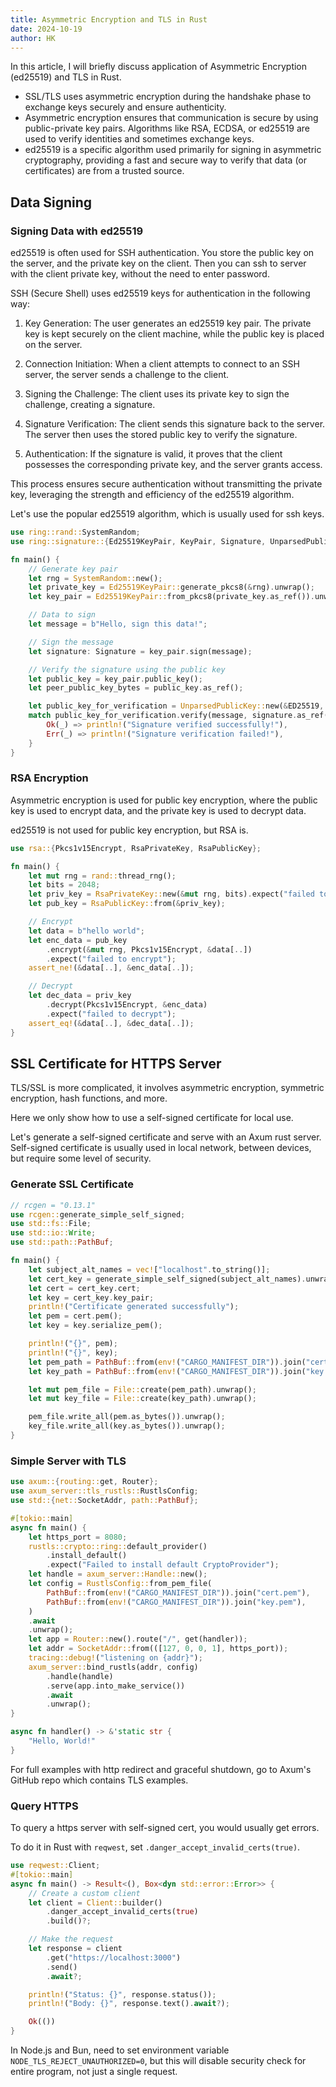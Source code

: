 ```yaml
---
title: Asymmetric Encryption and TLS in Rust
date: 2024-10-19
author: HK
---
```


In this article, I will briefly discuss application of Asymmetric Encryption (ed25519) and TLS in Rust.

- SSL/TLS uses asymmetric encryption during the handshake phase to exchange keys securely and ensure authenticity.
- Asymmetric encryption ensures that communication is secure by using public-private key pairs. Algorithms like RSA, ECDSA, or ed25519 are used to verify identities and sometimes exchange keys.
- ed25519 is a specific algorithm used primarily for signing in asymmetric cryptography, providing a fast and secure way to verify that data (or certificates) are from a trusted source.

## Data Signing

### Signing Data with ed25519

ed25519 is often used for SSH authentication. You store the public key on the server, and the private key on the client.
Then you can ssh to server with the client private key, without the need to enter password.

SSH (Secure Shell) uses ed25519 keys for authentication in the following way:

1. Key Generation: The user generates an ed25519 key pair. The private key is kept securely on the client machine, while the public key is placed on the server.

2. Connection Initiation: When a client attempts to connect to an SSH server, the server sends a challenge to the client.

3. Signing the Challenge: The client uses its private key to sign the challenge, creating a signature.

4. Signature Verification: The client sends this signature back to the server. The server then uses the stored public key to verify the signature.

5. Authentication: If the signature is valid, it proves that the client possesses the corresponding private key, and the server grants access.

This process ensures secure authentication without transmitting the private key, leveraging the strength and efficiency of the ed25519 algorithm.

Let's use the popular ed25519 algorithm, which is usually used for ssh keys.

```rust
use ring::rand::SystemRandom;
use ring::signature::{Ed25519KeyPair, KeyPair, Signature, UnparsedPublicKey, ED25519};

fn main() {
    // Generate key pair
    let rng = SystemRandom::new();
    let private_key = Ed25519KeyPair::generate_pkcs8(&rng).unwrap();
    let key_pair = Ed25519KeyPair::from_pkcs8(private_key.as_ref()).unwrap();

    // Data to sign
    let message = b"Hello, sign this data!";

    // Sign the message
    let signature: Signature = key_pair.sign(message);

    // Verify the signature using the public key
    let public_key = key_pair.public_key();
    let peer_public_key_bytes = public_key.as_ref();

    let public_key_for_verification = UnparsedPublicKey::new(&ED25519, peer_public_key_bytes);
    match public_key_for_verification.verify(message, signature.as_ref()) {
        Ok(_) => println!("Signature verified successfully!"),
        Err(_) => println!("Signature verification failed!"),
    }
}
```

### RSA Encryption

Asymmetric encryption is used for public key encryption, where the public key is used to encrypt data, and the private key is used to decrypt data.

ed25519 is not used for public key encryption, but RSA is.

```rust
use rsa::{Pkcs1v15Encrypt, RsaPrivateKey, RsaPublicKey};

fn main() {
    let mut rng = rand::thread_rng();
    let bits = 2048;
    let priv_key = RsaPrivateKey::new(&mut rng, bits).expect("failed to generate a key");
    let pub_key = RsaPublicKey::from(&priv_key);

    // Encrypt
    let data = b"hello world";
    let enc_data = pub_key
        .encrypt(&mut rng, Pkcs1v15Encrypt, &data[..])
        .expect("failed to encrypt");
    assert_ne!(&data[..], &enc_data[..]);

    // Decrypt
    let dec_data = priv_key
        .decrypt(Pkcs1v15Encrypt, &enc_data)
        .expect("failed to decrypt");
    assert_eq!(&data[..], &dec_data[..]);
}
```

## SSL Certificate for HTTPS Server

TLS/SSL is more complicated, it involves asymmetric encryption, symmetric encryption, hash functions, and more.

Here we only show how to use a self-signed certificate for local use.

Let's generate a self-signed certificate and serve with an Axum rust server. Self-signed certificate is usually used in local network, between devices, but require some level of security.

### Generate SSL Certificate

```rust
// rcgen = "0.13.1"
use rcgen::generate_simple_self_signed;
use std::fs::File;
use std::io::Write;
use std::path::PathBuf;

fn main() {
    let subject_alt_names = vec!["localhost".to_string()];
    let cert_key = generate_simple_self_signed(subject_alt_names).unwrap();
    let cert = cert_key.cert;
    let key = cert_key.key_pair;
    println!("Certificate generated successfully");
    let pem = cert.pem();
    let key = key.serialize_pem();

    println!("{}", pem);
    println!("{}", key);
    let pem_path = PathBuf::from(env!("CARGO_MANIFEST_DIR")).join("cert.pem");
    let key_path = PathBuf::from(env!("CARGO_MANIFEST_DIR")).join("key.pem");

    let mut pem_file = File::create(pem_path).unwrap();
    let mut key_file = File::create(key_path).unwrap();

    pem_file.write_all(pem.as_bytes()).unwrap();
    key_file.write_all(key.as_bytes()).unwrap();
}
```

### Simple Server with TLS

```rust
use axum::{routing::get, Router};
use axum_server::tls_rustls::RustlsConfig;
use std::{net::SocketAddr, path::PathBuf};

#[tokio::main]
async fn main() {
    let https_port = 8080;
    rustls::crypto::ring::default_provider()
        .install_default()
        .expect("Failed to install default CryptoProvider");
    let handle = axum_server::Handle::new();
    let config = RustlsConfig::from_pem_file(
        PathBuf::from(env!("CARGO_MANIFEST_DIR")).join("cert.pem"),
        PathBuf::from(env!("CARGO_MANIFEST_DIR")).join("key.pem"),
    )
    .await
    .unwrap();
    let app = Router::new().route("/", get(handler));
    let addr = SocketAddr::from(([127, 0, 0, 1], https_port));
    tracing::debug!("listening on {addr}");
    axum_server::bind_rustls(addr, config)
        .handle(handle)
        .serve(app.into_make_service())
        .await
        .unwrap();
}

async fn handler() -> &'static str {
    "Hello, World!"
}
```

For full examples with http redirect and graceful shutdown, go to Axum's GitHub repo which contains TLS examples.

### Query HTTPS

To query a https server with self-signed cert, you would usually get errors.

To do it in Rust with `reqwest`, set `.danger_accept_invalid_certs(true)`.

```rust
use reqwest::Client;
#[tokio::main]
async fn main() -> Result<(), Box<dyn std::error::Error>> {
    // Create a custom client
    let client = Client::builder()
        .danger_accept_invalid_certs(true)
        .build()?;

    // Make the request
    let response = client
        .get("https://localhost:3000")
        .send()
        .await?;

    println!("Status: {}", response.status());
    println!("Body: {}", response.text().await?);

    Ok(())
}
```

In Node.js and Bun, need to set environment variable `NODE_TLS_REJECT_UNAUTHORIZED=0`, but this will disable security check for entire program, not just a single request.
